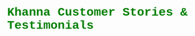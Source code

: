 <html>
<body>
    
<h1 style = "color:green; font-family:courier" <b>Khanna Customer Stories & Testimonials</b></h1>

 
  
  
  
  
    
  </body>
</html>

